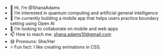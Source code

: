 - 👋 Hi, I’m @ShanaAdams
- 👀 I’m interested in quantum computing and artificial general intelligence
- 🌱 I’m currently building a mobile app that helps users practice boundary setting using Open AI
- 💞️ I’m looking to collaborate on mobile and web apps
- 📫 How to reach me: shana.adams10@gmail.com
- 😄 Pronouns: She/Her
- ⚡ Fun fact: I like creating animations in CSS.

<!---
ShanaAdams/ShanaAdams is a ✨ special ✨ repository because its `README.md` (this file) appears on your GitHub profile.
You can click the Preview link to take a look at your changes.
--->
